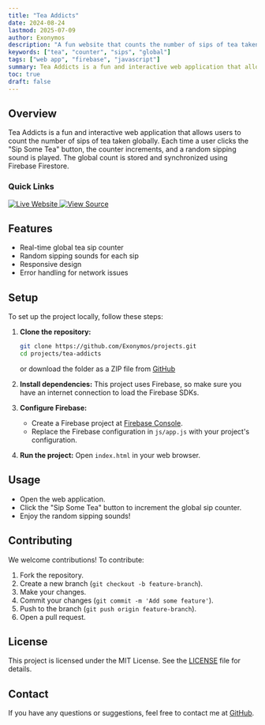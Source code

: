```yaml
---
title: "Tea Addicts"
date: 2024-08-24
lastmod: 2025-07-09
author: Exonymos
description: "A fun website that counts the number of sips of tea taken by users globally."
keywords: ["tea", "counter", "sips", "global"]
tags: ["web app", "firebase", "javascript"]
summary: Tea Addicts is a fun and interactive web application that allows users to count the number of sips of tea taken globally. Each time a user clicks the "Sip Some Tea" button, the counter increments, and a random sipping sound is played.
toc: true
draft: false
---
```


[License]: https://github.com/Exonymos/projects/blob/main/LICENSE

## Overview

Tea Addicts is a fun and interactive web application that allows users to count the number of sips of tea taken globally. Each time a user clicks the "Sip Some Tea" button, the counter increments, and a random sipping sound is played. The global count is stored and synchronized using Firebase Firestore.

### Quick Links

<div class="quick-links">
    <a href="https://exonymos.github.io/projects/tea-addicts/" target="_blank">
      <img src="https://img.shields.io/badge/live-website-0064b4?style=for-the-badge&labelColor=black&logo=vercel" alt="Live Website">
    </a>
    <a href="https://github.com/Exonymos/projects/tree/main/tea-addicts" target="_blank">
      <img src="https://img.shields.io/badge/view-source-c34300?style=for-the-badge&labelColor=black&logo=github" alt="View Source">
    </a>
</div>

## Features

- Real-time global tea sip counter
- Random sipping sounds for each sip
- Responsive design
- Error handling for network issues

## Setup

To set up the project locally, follow these steps:

1. **Clone the repository:**

   ```sh
   git clone https://github.com/Exonymos/projects.git
   cd projects/tea-addicts
   ```
   or download the folder as a ZIP file from [GitHub](https://github.com/Exonymos/projects/tree/main/tea-addicts)

2. **Install dependencies:**
   This project uses Firebase, so make sure you have an internet connection to load the Firebase SDKs.

3. **Configure Firebase:**

   - Create a Firebase project at [Firebase Console](https://console.firebase.google.com/).
   - Replace the Firebase configuration in `js/app.js` with your project's configuration.

4. **Run the project:**
   Open `index.html` in your web browser.

## Usage

- Open the web application.
- Click the "Sip Some Tea" button to increment the global sip counter.
- Enjoy the random sipping sounds!

## Contributing

We welcome contributions! To contribute:

1. Fork the repository.
2. Create a new branch (`git checkout -b feature-branch`).
3. Make your changes.
4. Commit your changes (`git commit -m 'Add some feature'`).
5. Push to the branch (`git push origin feature-branch`).
6. Open a pull request.

## License

This project is licensed under the MIT License. See the [LICENSE] file for details.

## Contact

If you have any questions or suggestions, feel free to contact me at [GitHub](https://github.com/Exonymos).
